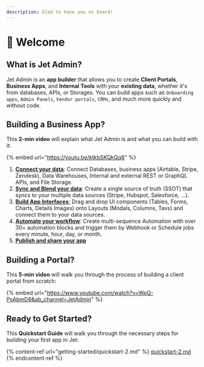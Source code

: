 ```yaml
---
description: Glad to have you on board!
---
```


# 👋 Welcome

## What is Jet Admin?

Jet Admin is an **app builder** that allows you to create **Client Portals**, **Business Apps**, and **Internal Tools** with your **existing data**, whether it's from databases, APIs, or Storages. You can build apps such as `Onboarding apps`, `Admin Panels`, `Vendor portals`, `CRMs`, and much more quickly and without code.

## Building a Business App?

This **2-min video** will explain what Jet Admin is and what you can build with it:

{% embed url="https://youtu.be/ktkbSKQkQq8" %}

1. [**Connect your data**](user-guide/integrations/): Connect Databases, business apps (Airtable, Stripe, Zendesk), Data Warehouses, Internal and external REST or GraphQL APIs, and File Storage.
2. [**Sync and Blend your data**](user-guide/data-blending.md): Create a single source of truth (SSOT) that syncs to your multiple data sources (Stripe, Hubspot, Salesforce, ...).
3. [**Build App Interfaces**:](user-guide/components/) Drag and drop UI components (Tables, Forms, Charts, Details Images) onto Layouts (Modals, Columns, Tavs) and connect them to your data sources.
4. [**Automate your workflow**](user-guide/workflow/): Create multi-sequence Automation with over 30+ automation blocks and trigger them by Webhook or Schedule jobs every minute, hour, day, or month.
5. [**Publish and share your app**](user-guide/security-and-privacy/sharing-your-app.md)

## Building a Portal?

This **5-min video** will walk you through the process of building a client portal from scratch:&#x20;

{% embed url="https://www.youtube.com/watch?v=WpQ-PsAbmD8&ab_channel=JetAdmin" %}

## Ready to Get Started?

This **Quickstart Guide** will walk you through the necessary steps for building your first app in Jet:

{% content-ref url="getting-started/quickstart-2.md" %}
[quickstart-2.md](getting-started/quickstart-2.md)
{% endcontent-ref %}
